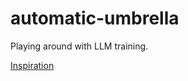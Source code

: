 # automatic-umbrella
Playing around with LLM training.

[Inspiration](https://scalastic.io/en/mixtral-ollama-llamaindex-llm/)